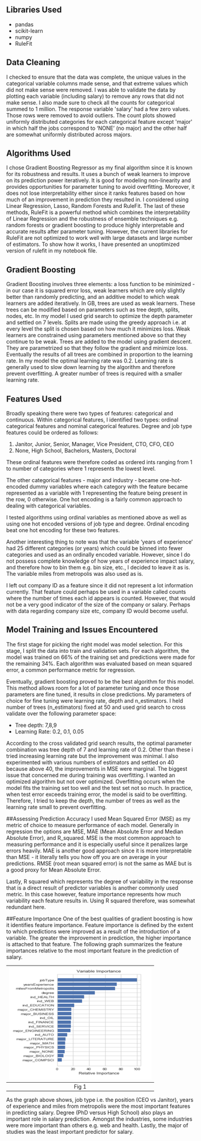 ## Libraries Used
- pandas
- scikit-learn
- numpy
- RuleFit

## Data Cleaning
I checked to ensure that the data was complete, the unique values in the categorical variable columns made sense, and that extreme values which did not make sense were removed. I was able to validate the data by plotting each variable (including salary) to remove any rows that did not make sense. I also made sure to check all the counts for categorical summed to 1 million. The response variable 'salary' had a few zero values. Those rows were removed to avoid outliers. The count plots showed uniformly distributed categories for each categorical feature except 'major' in which half the jobs correspond to ‘NONE’ (no major) and the other half are somewhat uniformly distributed across majors.

## Algorithms Used
I chose Gradient Boosting Regressor as my final algorithm since it is known for its robustness and results. It uses a bunch of weak learners to improve on its prediction power iteratively. It is good for modeling non-linearity and provides opportunities for parameter tuning to avoid overfitting. Moreover, it does not lose interpretability either since it ranks features based on how much of an improvement in prediction they resulted in. I considered using Linear Regression, Lasso, Random Forests and RuleFit. The last of these methods, RuleFit is a powerful method which combines the interpretability of Linear Regression and the robustness of ensemble techniques e.g. random forests or gradient boosting to produce highly interpretable and accurate results after parameter tuning. However, the current libraries for RuleFit are not optimized to work well with large datasets and large number of estimators. To show how it works, I have presented an unoptimized version of rulefit in my notebook file.

## Gradient Boosting
Gradient Boosting involves three elements: a loss function to be minimized - in our case it is squared error loss, weak learners which are only slightly better than randomly predicting, and an additive model to which weak learners are added iteratively. In GB, trees are used as weak learners. These trees can be modified based on parameters such as tree depth, splits, nodes, etc. In my model I used grid search to optimize the depth parameter and settled on 7 levels. Splits are made using the greedy approach i.e. at every level the split is chosen based on how much it minimizes loss. Weak learners are constrained using parameters mentioned above so that they continue to be weak. Trees are added to the model using gradient descent. They are parametrized so that they follow the gradient and minimize loss. Eventually the results of all trees are combined in proportion to the learning rate. In my model the optimal learning rate was 0.2. Learning rate is generally used to slow down learning by the algorithm and therefore prevent overfitting. A greater number of trees is required with a smaller learning rate.

## Features Used
Broadly speaking there were two types of features: categorical and continuous. Within categorical features, I identified two types: ordinal categorical features and nominal categorical features. Degree and job type features could be ordered as follows:

1. Janitor, Junior, Senior, Manager, Vice President, CTO, CFO, CEO
2. None, High School, Bachelors, Masters, Doctoral

These ordinal features were therefore coded as ordered ints ranging from 1 to number of categories where 1 represents the lowest level.

The other categorical features - major and industry - became one-hot-encoded dummy variables where each category with the feature became represented as a variable with 1 representing the feature being present in the row, 0 otherwise. One hot encoding is a fairly common approach to dealing with categorical variables.

I tested algorithms using ordinal variables as mentioned above as well as using one hot encoded versions of job type and degree. Ordinal encoding beat one hot encoding for these two features.

Another interesting thing to note was that the variable ‘years of experience’ had 25 different categories (or years) which could be binned into fewer categories and used as an ordinally encoded variable. However, since I do not possess complete knowledge of how years of experience impact salary, and therefore how to bin them e.g. bin size, etc., I decided to leave it as is. The variable miles from metropolis was also used as is.

I left out company ID as a feature since it did not represent a lot information currently. That feature could perhaps be used in a variable called counts where the number of times each id appears is counted. However, that would not be a very good indicator of the size of the company or salary. Perhaps with data regarding company size etc, company ID would become useful.

## Model Training and Issues Encountered
The first stage for picking the right model was model selection. For this stage, I split the data into train and validation sets. For each algorithm, the model was trained on 66% of the training set and predictions were made for the remaining 34%. Each algorithm was evaluated based on mean squared error, a common performance metric for regression.

Eventually, gradient boosting proved to be the best algorithm for this model. This method allows room for a lot of parameter tuning and once those parameters are fine tuned, it results in close predictions. My parameters of choice for fine tuning were learning rate, depth and n_estimators. I held number of trees (n_estimators) fixed at 50 and used grid search to cross validate over the following parameter space:

- Tree depth: 7,8,9
- Learning Rate: 0.2, 0.1, 0.05

According to the cross validated grid search results, the optimal parameter combination was tree depth of 7 and learning rate of 0.2. Other than these i tried increasing learning rate but the improvement was minimal. I also experimented with various numbers of estimators and settled on 40 because above 40, the improvements in MSE were marginal. The biggest issue that concerned me during training was overfitting. I wanted an optimized algorithm but not over optimized. Overfitting occurs when the model fits the training set too well and the test set not so much. In practice, when test error exceeds training error, the model is said to be overfitting. Therefore, I tried to keep the depth, the number of trees as well as the learning rate small to prevent overfitting.

##Assessing Prediction Accuracy
I used Mean Squared Error (MSE) as my metric of choice to measure performance of each model. Generally in regression the options are MSE, MAE (Mean Absolute Error and Median Absolute Error), and R_squared. MSE is the most common approach to
measuring performance and it is especially useful since it penalizes large errors heavily. MAE is another good approach since it is more interpretable than MSE - it literally tells you how off you are on average in your predictions. RMSE (root mean squared error) is not the same as MAE but is a good proxy for Mean Absolute Error.

Lastly, R squared which represents the degree of variability in the response that is a direct result of predictor variables is another commonly used metric. In this case however, feature importance represents how much variability each feature results in. Using R squared therefore, was somewhat redundant here.

##Feature Importance
One of the best qualities of gradient boosting is how it identifies feature importance. Feature importance is defined by the extent to which predictions were improved as a result of the introduction of a variable. The greater the improvement in prediction, the higher importance is attached to that feature. The following graph summarizes the feature importances relative to the most important feature in the prediction of salary.

|<img src="https://github.com/zdanish1/SalaryPrediction/blob/master/feature_importance.png" alt="feature importance" width="380" height="300">|
| :--: |
|Fig 1|

As the graph above shows, job type i.e. the position (CEO vs Janitor), years of experience and miles from metropolis were the most important features in predicting salary. Degree (PhD versus High School) also plays an important role in salary prediction. Amongst the industries, some industries were more important than others e.g. web and health. Lastly, the major of studies was the least important predictor for salary.
